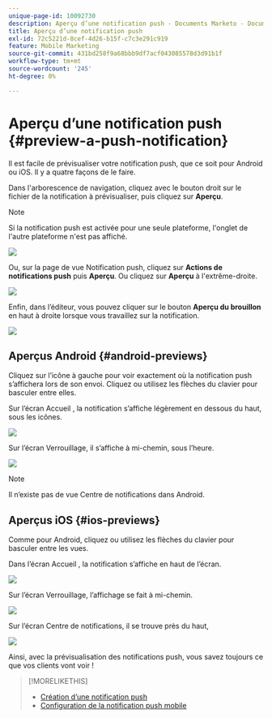 ```yaml
---
unique-page-id: 10092730
description: Aperçu d’une notification push - Documents Marketo - Documentation du produit
title: Aperçu d’une notification push
exl-id: 72c5221d-8cef-4d26-b15f-c7c3e291c919
feature: Mobile Marketing
source-git-commit: 431bd258f9a68bbb9df7acf043085578d3d91b1f
workflow-type: tm+mt
source-wordcount: '245'
ht-degree: 0%

---
```


# Aperçu d’une notification push {#preview-a-push-notification}

Il est facile de prévisualiser votre notification push, que ce soit pour Android ou iOS. Il y a quatre façons de le faire.

Dans l&#39;arborescence de navigation, cliquez avec le bouton droit sur le fichier de la notification à prévisualiser, puis cliquez sur **Aperçu**.

>[!NOTE]
>
>Si la notification push est activée pour une seule plateforme, l&#39;onglet de l&#39;autre plateforme n&#39;est pas affiché.

![](assets/image2015-9-4-9-3a52-3a27.png)

Ou, sur la page de vue Notification push, cliquez sur **Actions de notifications push** puis **Aperçu**. Ou cliquez sur **Aperçu** à l&#39;extrême-droite.

![](assets/image2015-9-4-10-3a53-3a28.png)

Enfin, dans l’éditeur, vous pouvez cliquer sur le bouton **Aperçu du brouillon** en haut à droite lorsque vous travaillez sur la notification.

![](assets/image2015-9-14-15-3a55-3a26.png)

## Aperçus Android {#android-previews}

Cliquez sur l’icône à gauche pour voir exactement où la notification push s’affichera lors de son envoi. Cliquez ou utilisez les flèches du clavier pour basculer entre elles.

Sur l’écran Accueil , la notification s’affiche légèrement en dessous du haut, sous les icônes.

![](assets/image2015-9-17-16-3a57-3a0.png)

Sur l’écran Verrouillage, il s’affiche à mi-chemin, sous l’heure.

![](assets/image2015-9-17-16-3a58-3a47.png)

>[!NOTE]
>
>Il n’existe pas de vue Centre de notifications dans Android.

## Aperçus iOS {#ios-previews}

Comme pour Android, cliquez ou utilisez les flèches du clavier pour basculer entre les vues.

Dans l’écran Accueil , la notification s’affiche en haut de l’écran.

![](assets/image2015-9-17-17-3a0-3a28.png)

Sur l’écran Verrouillage, l’affichage se fait à mi-chemin.

![](assets/image2015-9-17-17-3a2-3a1.png)

Sur l’écran Centre de notifications, il se trouve près du haut,

![](assets/image2015-9-17-17-3a3-3a15.png)

Ainsi, avec la prévisualisation des notifications push, vous savez toujours ce que vos clients vont voir !

>[!MORELIKETHIS]
>
>* [Création d’une notification push](/help/marketo/product-docs/mobile-marketing/push-notifications/create-a-push-notification.md)
>* [Configuration de la notification push mobile](/help/marketo/product-docs/mobile-marketing/push-notifications/configure-mobile-push-notification.md)
